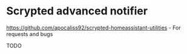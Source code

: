 # Scrypted advanced notifier

https://github.com/apocaliss92/scrypted-homeassistant-utilities - For requests and bugs

 TODO